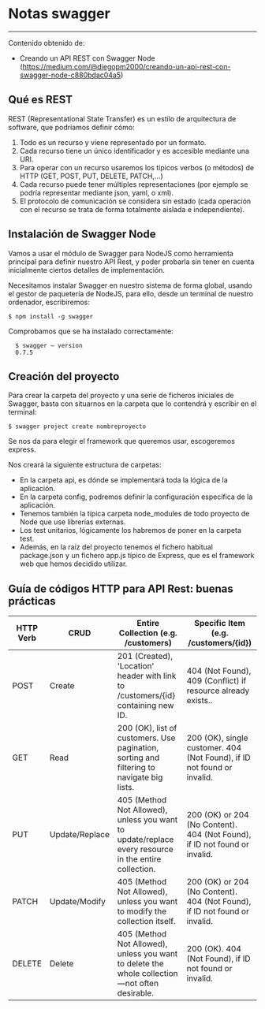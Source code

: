 # Notas swagger

----

Contenido obtenido de:  
* Creando un API REST con Swagger Node (https://medium.com/@diegopm2000/creando-un-api-rest-con-swagger-node-c880bdac04a5) 

## Qué es REST  

REST (Representational State Transfer) es un estilo de arquitectura de software, que podríamos definir cómo:

1. Todo es un recurso y viene representado por un formato.
2. Cada recurso tiene un único identificador y es accesible mediante una URI.  
3. Para operar con un recurso usaremos los típicos verbos (o métodos) de HTTP (GET, POST, PUT, DELETE, PATCH,…)  
4. Cada recurso puede tener múltiples representaciones (por ejemplo se podría representar mediante json, yaml, o xml).  
5. El protocolo de comunicación se considera sin estado (cada operación con el recurso se trata de forma totalmente aislada e independiente).    

## Instalación de Swagger Node

Vamos a usar el módulo de Swagger para NodeJS como herramienta principal para definir nuestro API Rest, y poder probarla sin tener en cuenta inicialmente ciertos detalles de implementación.  

Necesitamos instalar Swagger en nuestro sistema de forma global, usando el gestor de paquetería de NodeJS, para ello, desde un terminal de nuestro ordenador, escribiremos:  

    $ npm install -g swagger   
  Comprobamos que se ha instalado correctamente:  
  
      $ swagger — version  
      0.7.5  

## Creación del proyecto

Para crear la carpeta del proyecto y una serie de ficheros iniciales de Swagger, basta con situarnos en la carpeta que lo contendrá y escribir en el terminal:  

    $ swagger project create nombreproyecto
Se nos da para elegir el framework que queremos usar, escogeremos express. 

Nos creará la siguiente estructura de carpetas:  

* En la carpeta api, es dónde se implementará toda la lógica de la aplicación.
* En la carpeta config, podremos definir la configuración específica de la aplicación.
* Tenemos también la típica carpeta node_modules de todo proyecto de Node que use librerías externas.
* Los test unitarios, lógicamente los habremos de poner en la carpeta test.
* Además, en la raíz del proyecto tenemos el fichero habitual package.json y un fichero app.js típico de Express, que es el framework web que hemos decidido utilizar.  

## Guía de códigos HTTP para API Rest: buenas prácticas  

<table class="table table-striped table-bordered">
						<thead>
							<tr>
								<th>HTTP Verb</th>
								<th>CRUD</th>
								<th>Entire Collection (e.g. /customers)</th>
								<th>Specific Item (e.g. /customers/{id})</th>
							</tr>
						</thead>
						<tbody>
							<tr>
								<td>POST</td>
								<td>Create</td>
								<td>201 (Created), 'Location' header with link to /customers/{id} containing new ID.</td>
								<td>404 (Not Found), 409 (Conflict) if resource already exists..</td>
							</tr>
							<tr>
								<td>GET</td>
								<td>Read</td>
								<td>200 (OK), list of customers. Use pagination, sorting and filtering to navigate big lists.</td>
								<td>200 (OK), single customer. 404 (Not Found), if ID not found or invalid.</td>
							</tr>
							<tr>
								<td>PUT</td>
								<td>Update/Replace</td>
								<td>405 (Method Not Allowed), unless you want to update/replace every resource in the entire collection.</td>
								<td>200 (OK) or 204 (No Content).  404 (Not Found), if ID not found or invalid.</td>
							</tr>
							<tr>
								<td>PATCH</td>
								<td>Update/Modify</td>
								<td>405 (Method Not Allowed), unless you want to modify the collection itself.</td>
								<td>200 (OK) or 204 (No Content).  404 (Not Found), if ID not found or invalid.</td>
							</tr>
							<tr>
								<td>DELETE</td>
								<td>Delete</td>
								<td>405 (Method Not Allowed), unless you want to delete the whole collection—not often desirable.</td>
								<td>200 (OK).  404 (Not Found), if ID not found or invalid.</td>
							</tr>
						</tbody>
					</table>
